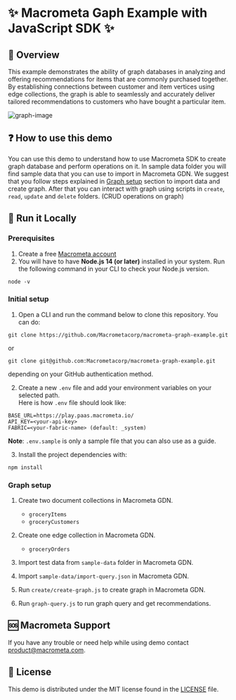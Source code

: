# ✨ Macrometa Gaph Example with JavaScript SDK ✨

## 👀 Overview
This example demonstrates the ability of graph databases in analyzing and offering recommendations for items that are commonly purchased together. By establishing connections between customer and item vertices using edge collections, the graph is able to seamlessly and accurately deliver tailored recommendations to customers who have bought a particular item.

![graph-image](https://user-images.githubusercontent.com/113168755/227571338-408c956b-7139-4250-b11e-f773b1f94650.png)

## ❓ How to use this demo
You can use this demo to understand how to use Macrometa SDK to create graph database and perform operations on it.
In sample data folder you will find sample data that you can use to import in Macrometa GDN. We suggest that you follow steps explained in [Graph setup](#graph-setup) section to import data and create graph. After that you can interact with graph using scripts in `create`, `read`, `update` and `delete` folders. (CRUD operations on graph) 

## 🚀 Run it Locally

### Prerequisites

1. Create a free [Macrometa account](https://auth-play.macrometa.io/sign-up)
2. You will have to have **Node.js 14 (or later)** installed in your system. Run the following command in your CLI to check your Node.js version.

```
node -v
```

### Initial setup

1. Open a CLI and run the command below to clone this repository. You can do:

```
git clone https://github.com/Macrometacorp/macrometa-graph-example.git
```

or

```
git clone git@github.com:Macrometacorp/macrometa-graph-example.git
```

depending on your GitHub authentication method.

2. Create a new `.env` file and add your environment variables on your selected path.  
Here is how `.env` file should look like:

```
BASE_URL=https://play.paas.macrometa.io/
API_KEY=<your-api-key>
FABRIC=<your-fabric-name> (default: _system)
```

**Note**: `.env.sample` is only a sample file that you can also use as a guide.

3. Install the project dependencies with:

```
npm install
```
### Graph setup

1. Create two document collections in Macrometa GDN.
    - `groceryItems`
    - `groceryCustomers`

2. Create one edge collection in Macrometa GDN.
    - `groceryOrders`

3. Import test data from `sample-data` folder in Macrometa GDN.

4. Import `sample-data/import-query.json` in Macrometa GDN.

5. Run `create/create-graph.js` to create graph in Macrometa GDN.

6. Run `graph-query.js` to run graph query and get recommendations.

## 🆘 Macrometa Support
If you have any trouble or need help while using demo contact [product@macrometa.com](mailto:support@macrometa.com).

## 📜 License
This demo is distributed under the MIT license found in the [LICENSE](LICENSE.md) file.
